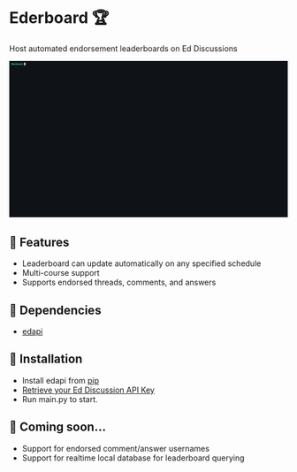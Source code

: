 # Ederboard 🏆
 Host automated endorsement leaderboards on Ed Discussions

![](https://github.com/csairlie/Ederboard/blob/main/tutorial.gif)

## 🚀 Features
- Leaderboard can update automatically on any specified schedule
- Multi-course support
- Supports endorsed threads, comments, and answers

## 🔨 Dependencies
- [edapi](https://github.com/smartspot2/edapi/tree/master)

## 💾 Installation
- Install edapi from [pip](https://pypi.org/project/edapi/)
- [Retrieve your Ed Discussion API Key](https://edstem.org/us/settings/api-tokens)
- Run main.py to start.

## 👀 Coming soon...
- Support for endorsed comment/answer usernames
- Support for realtime local database for leaderboard querying
